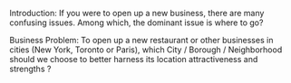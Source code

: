 Introduction: If you were to open up a new business, there are many confusing issues. Among which, the dominant issue is where to go?

Business Problem: To open up a new restaurant or other businesses in cities (New York, Toronto or Paris), which City / Borough / Neighborhood should we choose to better harness its location attractiveness and strengths ?
